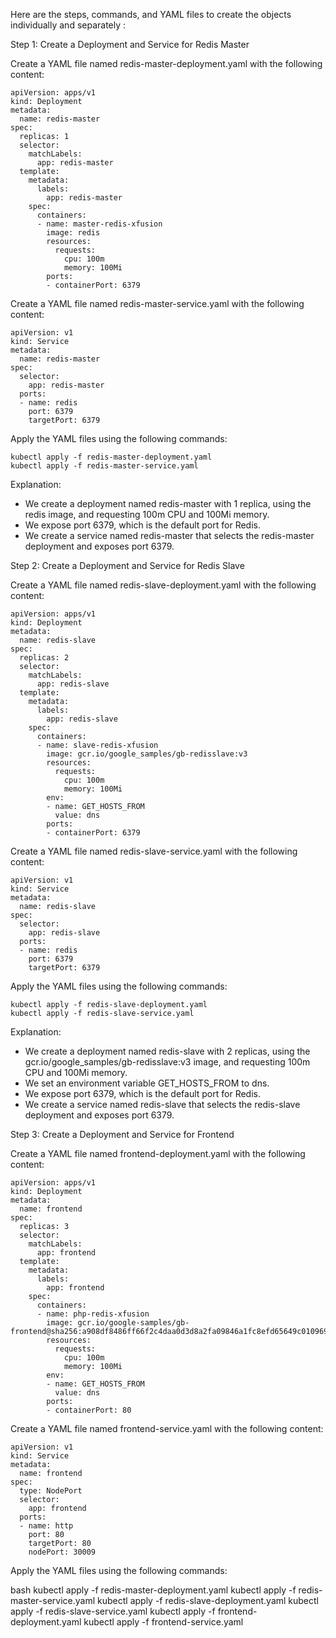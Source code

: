 Here are the steps, commands, and YAML files to create the objects individually and separately :

Step 1: Create a Deployment and Service for Redis Master

Create a YAML file named redis-master-deployment.yaml with the following content:
```
apiVersion: apps/v1
kind: Deployment
metadata:
  name: redis-master
spec:
  replicas: 1
  selector:
    matchLabels:
      app: redis-master
  template:
    metadata:
      labels:
        app: redis-master
    spec:
      containers:
      - name: master-redis-xfusion
        image: redis
        resources:
          requests:
            cpu: 100m
            memory: 100Mi
        ports:
        - containerPort: 6379
  ```

Create a YAML file named redis-master-service.yaml with the following content:
```
apiVersion: v1
kind: Service
metadata:
  name: redis-master
spec:
  selector:
    app: redis-master
  ports:
  - name: redis
    port: 6379
    targetPort: 6379
```
Apply the YAML files using the following commands:
```
kubectl apply -f redis-master-deployment.yaml
kubectl apply -f redis-master-service.yaml
```
Explanation:

- We create a deployment named redis-master with 1 replica, using the redis image, and requesting 100m CPU and 100Mi memory.
- We expose port 6379, which is the default port for Redis.
- We create a service named redis-master that selects the redis-master deployment and exposes port 6379.

Step 2: Create a Deployment and Service for Redis Slave

Create a YAML file named redis-slave-deployment.yaml with the following content:
```
apiVersion: apps/v1
kind: Deployment
metadata:
  name: redis-slave
spec:
  replicas: 2
  selector:
    matchLabels:
      app: redis-slave
  template:
    metadata:
      labels:
        app: redis-slave
    spec:
      containers:
      - name: slave-redis-xfusion
        image: gcr.io/google_samples/gb-redisslave:v3
        resources:
          requests:
            cpu: 100m
            memory: 100Mi
        env:
        - name: GET_HOSTS_FROM
          value: dns
        ports:
        - containerPort: 6379
```
Create a YAML file named redis-slave-service.yaml with the following content:
```
apiVersion: v1
kind: Service
metadata:
  name: redis-slave
spec:
  selector:
    app: redis-slave
  ports:
  - name: redis
    port: 6379
    targetPort: 6379
```
Apply the YAML files using the following commands:
```
kubectl apply -f redis-slave-deployment.yaml
kubectl apply -f redis-slave-service.yaml
```
Explanation:

- We create a deployment named redis-slave with 2 replicas, using the gcr.io/google_samples/gb-redisslave:v3 image, and requesting 100m CPU and 100Mi memory.
- We set an environment variable GET_HOSTS_FROM to dns.
- We expose port 6379, which is the default port for Redis.
- We create a service named redis-slave that selects the redis-slave deployment and exposes port 6379.

Step 3: Create a Deployment and Service for Frontend

Create a YAML file named frontend-deployment.yaml with the following content:
```
apiVersion: apps/v1
kind: Deployment
metadata:
  name: frontend
spec:
  replicas: 3
  selector:
    matchLabels:
      app: frontend
  template:
    metadata:
      labels:
        app: frontend
    spec:
      containers:
      - name: php-redis-xfusion
        image: gcr.io/google-samples/gb-frontend@sha256:a908df8486ff66f2c4daa0d3d8a2fa09846a1fc8efd65649c0109695c7c5cbff
        resources:
          requests:
            cpu: 100m
            memory: 100Mi
        env:
        - name: GET_HOSTS_FROM
          value: dns
        ports:
        - containerPort: 80
```
Create a YAML file named frontend-service.yaml with the following content:
```
apiVersion: v1
kind: Service
metadata:
  name: frontend
spec:
  type: NodePort
  selector:
    app: frontend
  ports:
  - name: http
    port: 80
    targetPort: 80
    nodePort: 30009
```
Apply the YAML files using the following commands:

bash
kubectl apply -f redis-master-deployment.yaml
kubectl apply -f redis-master-service.yaml
kubectl apply -f redis-slave-deployment.yaml
kubectl apply -f redis-slave-service.yaml
kubectl apply -f frontend-deployment.yaml
kubectl apply -f frontend-service.yaml
